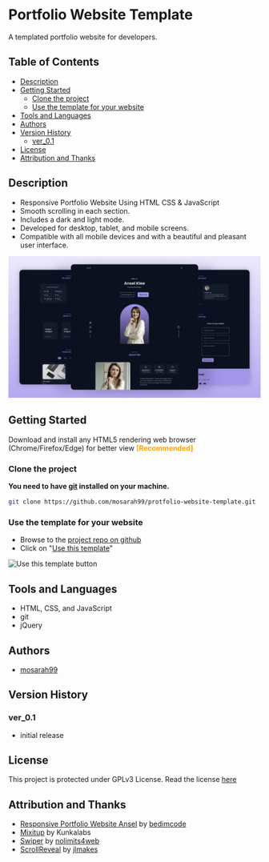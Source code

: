 
# Portfolio Website Template 
A templated portfolio website for developers. 

## Table of Contents
- [Description](#description)
- [Getting Started](#getting-started)
    - [Clone the project](#clone-the-project)
    - [Use the template for your website](#use-the-template-for-your-website)
- [Tools and Languages](#tools-and-languages)
- [Authors](#authors)
- [Version History](#version-history)
    - [ver_0.1](#ver01)
- [License](#license)
- [Attribution and Thanks](#attribution-and-thanks)


## Description
- Responsive Portfolio Website Using HTML CSS & JavaScript
- Smooth scrolling in each section.
- Includes a dark and light mode.
- Developed for desktop, tablet, and mobile screens.
- Compatible with all mobile devices and with a beautiful and pleasant user interface.

![preview img](/preview.png)


## Getting Started
Download and install any HTML5 rendering web browser (Chrome/Firefox/Edge) for better view 
<span style="color:orange;font-weight:bold;">[Recommended]</span>

### Clone the project
<span style="font-weight: bold;">You need to have [git](https://git-scm.com/downloads) installed on your machine.</span>
```bash
git clone https://github.com/mosarah99/protfolio-website-template.git
```

### Use the template for your website
- Browse to the [project repo on github](https://github.com/mosarah99/protfolio-website-template.git)
- Click on "[Use this template](https://github.com/mosarah99/protfolio-website-template/generate)"

![Use this template button](https://i.imgur.com/UpvA7YU.jpeg)

## Tools and Languages
- HTML, CSS, and JavaScript
- git
- jQuery


## Authors
- [mosarah99](https://github.com/mosarah99)

## Version History

### ver_0.1
- initial release


## License
This project is protected under GPLv3 License. Read the license [here](/LICENSE)

## Attribution and Thanks
- [Responsive Portfolio Website Ansel](https://github.com/bedimcode/responsive-portfolio-website-Ansel) by [bedimcode](https://github.com/bedimcode)
- [Mixitup](Mixitup) by Kunkalabs
- [Swiper](Mixitup) by [nolimits4web](https://github.com/nolimits4web)
- [ScrollReveal](https://scrollrevealjs.org/) by [jlmakes](https://github.com/jlmakes)


